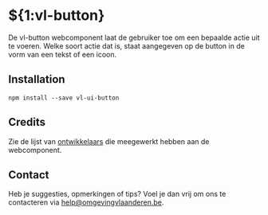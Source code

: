 # ${1:vl-button}
De vl-button webcomponent laat de gebruiker toe om een bepaalde actie uit te voeren. Welke soort actie dat is, staat aangegeven op de button in de vorm van een tekst of een icoon.

## Installation
```
npm install --save vl-ui-button
```

## Credits
Zie de lijst van [ontwikkelaars](https://github.com/milieuinfo/webcomponent-vl-ui-button/graphs/contributors) die meegewerkt hebben aan de webcomponent.

## Contact
Heb je suggesties, opmerkingen of tips? Voel je dan vrij om ons te contacteren via help@omgevingvlaanderen.be.